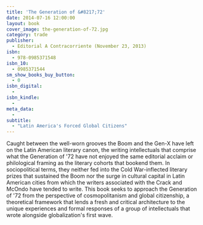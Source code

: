 ```yaml
---
title: 'The Generation of &#8217;72'
date: 2014-07-16 12:00:00
layout: book
cover_image: the-generation-of-72.jpg
category: trade
publisher:
  - Editorial A Contracorriente (November 23, 2013)
isbn:
  - 978-0985371548
isbn_10:
  - 0985371544
sm_show_books_buy_button:
  - 0
isbn_digital:
  -
isbn_kindle:
  -
meta_data:
  -
subtitle:
  - "Latin America's Forced Global Citizens"
---
```

Caught between the well-worn grooves the Boom and the Gen-X have left on the Latin American literary canon, the writing intellectuals that comprise what the Generation of '72 have not enjoyed the same editorial acclaim or philological framing as the literary cohorts that bookend them. In sociopolitical terms, they neither fed into the Cold War-inflected literary prizes that sustained the Boom nor the surge in cultural capital in Latin American cities from which the writers associated with the Crack and McOndo have tended to write. This book seeks to approach the Generation of '72 from the perspective of cosmopolitanism and global citizenship, a theoretical framework that lends a fresh and critical architecture to the unique experiences and formal responses of a group of intellectuals that wrote alongside globalization's first wave.
